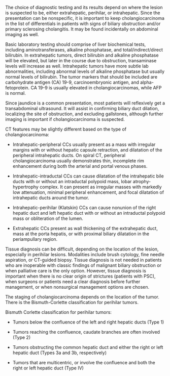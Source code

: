 The choice of diagnostic testing and its results depend on where the lesion is suspected to be, either extrahepatic, perihilar, or intrahepatic. Since the presentation can be nonspecific, it is important to keep cholangiocarcinoma in the list of differentials in patients with signs of biliary obstruction and/or primary sclerosing cholangitis. It may be found incidentally on abdominal imaging as well.

Basic laboratory testing should comprise of liver biochemical tests, including aminotransferases, alkaline phosphatase, and total/indirect/direct bilirubin. In extrahepatic tumors, direct bilirubin and alkaline phosphatase will be elevated, but later in the course due to obstruction, transaminase levels will increase as well. Intrahepatic tumors have more subtle lab abnormalities, including abnormal levels of alkaline phosphatase but usually normal levels of bilirubin. The tumor markers that should be included are carbohydrate antigen (CA) 19-9, carcinoembryonic antigen, and alpha-fetoprotein. CA 19-9 is usually elevated in cholangiocarcinomas, while AFP is normal.

Since jaundice is a common presentation, most patients will reflexively get a transabdominal ultrasound. It will assist in confirming biliary duct dilation, localizing the site of obstruction, and excluding gallstones, although further imaging is important if cholangiocarcinoma is suspected.

CT features may be slightly different based on the type of cholangiocarcinoma:

- Intrahepatic-peripheral CCs usually present as a mass with irregular margins with or without hepatic capsule retraction, and dilatation of the peripheral intrahepatic ducts. On spiral CT, peripheral cholangiocarcinoma usually demonstrates thin, incomplete rim enhancement during both the arterial and portal venous phases.

- Intrahepatic-intraductal CCs can cause dilatation of the intrahepatic bile ducts with or without an intraductal polypoid mass, lobar atrophy-hypertrophy complex. It can present as irregular masses with markedly low attenuation, minimal peripheral enhancement, and focal dilatation of intrahepatic ducts around the tumor.

- Intrahepatic-perihilar (Klatskin) CCs can cause nonunion of the right hepatic duct and left hepatic duct with or without an intraductal polypoid mass or obliteration of the lumen.

- Extrahepatic CCs present as wall thickening of the extrahepatic duct, mass at the porta hepatis, or with proximal biliary dilatation in the periampullary region.

Tissue diagnosis can be difficult, depending on the location of the lesion, especially in perihilar lesions. Modalities include brush cytology, fine needle aspiration, or CT-guided biopsy. Tissue diagnosis is not needed in patients who are inoperable with classic findings of malignant biliary obstruction or when palliative care is the only option. However, tissue diagnosis is important when there is no clear origin of strictures (patients with PSC), when surgeons or patients need a clear diagnosis before further management, or when nonsurgical management options are chosen.

The staging of cholangiocarcinoma depends on the location of the tumor. There is the Bismuth-Corlette classification for perihilar tumors.

Bismuth Corlette classification for perihilar tumors:

- Tumors below the confluence of the left and right hepatic ducts (Type 1)

- Tumors reaching the confluence, caudate branches are often involved (Type 2)

- Tumors obstructing the common hepatic duct and either the right or left hepatic duct (Types 3a and 3b, respectively)

- Tumors that are multicentric, or involve the confluence and both the right or left hepatic duct (Type IV)